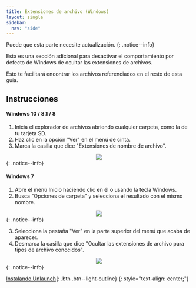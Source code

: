 ```yaml
---
title: Extensiones de archivo (Windows)
layout: single
sidebar:
  nav: "side"
---
```


Puede que esta parte necesite actualización.
{: .notice--info}

Esta es una sección adicional para desactivar el comportamiento por defecto de Windows de ocultar las extensiones de archivos.

Esto te facilitará encontrar los archivos referenciados en el resto de esta guía.

## Instrucciones

#### Windows 10 / 8.1 / 8

1. Inicia el explorador de archivos abriendo cualquier carpeta, como la de tu tarjeta SD.
2. Haz clic en la opción "Ver" en el menú de cinta.
3. Marca la casilla que dice "Extensiones de nombre de archivo".

<div align="center">
<img src="/guia_dsi/assets/images/extensiones-de-archivo-windows-10.png">
</div>
{: .notice--info}

#### Windows 7

1. Abre el menú Inicio haciendo clic en él o usando la tecla Windows.
2. Busca "Opciones de carpeta" y selecciona el resultado con el mismo nombre.

<div align="center">
<img src="/guia_dsi/assets/images/opciones-de-carpeta-menu-inicio-windows-7.png">
</div>
{: .notice--info}

3. Selecciona la pestaña "Ver" en la parte superior del menú que acaba de aparecer.
4. Desmarca la casilla que dice "Ocultar las extensiones de archivo para tipos de archivo conocidos".

<div align="center">
<img src="/guia_dsi/assets/images/opciones-de-carpeta-windows-7.png">
</div>
{: .notice--info}

[Instalando Unlaunch](/guia_dsi/guía/instalando-unlaunch){: .btn .btn--light-outline}
{: style="text-align: center;"}
